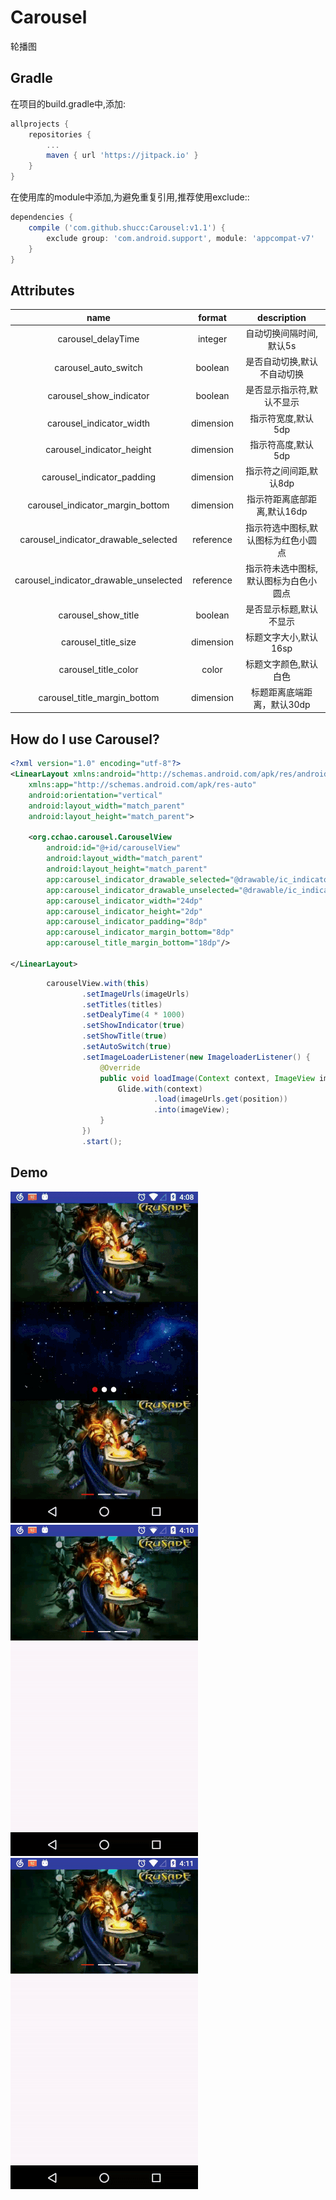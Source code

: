 # Carousel

轮播图

## Gradle

在项目的build.gradle中,添加:
```groovy
allprojects {
    repositories {
        ...
        maven { url 'https://jitpack.io' }
    }
}
```

在使用库的module中添加,为避免重复引用,推荐使用exclude::
```groovy
dependencies {
    compile ('com.github.shucc:Carousel:v1.1') {
        exclude group: 'com.android.support', module: 'appcompat-v7'
    }
}
```

## Attributes

|name|format|description|
|:---:|:---:|:---:|
| carousel_delayTime | integer | 自动切换间隔时间,默认5s
| carousel_auto_switch | boolean | 是否自动切换,默认不自动切换
| carousel_show_indicator | boolean | 是否显示指示符,默认不显示
| carousel_indicator_width | dimension | 指示符宽度,默认5dp
| carousel_indicator_height | dimension | 指示符高度,默认5dp
| carousel_indicator_padding | dimension | 指示符之间间距,默认8dp
| carousel_indicator_margin_bottom | dimension | 指示符距离底部距离,默认16dp
| carousel_indicator_drawable_selected | reference | 指示符选中图标,默认图标为红色小圆点
| carousel_indicator_drawable_unselected | reference | 指示符未选中图标,默认图标为白色小圆点
| carousel_show_title | boolean | 是否显示标题,默认不显示
| carousel_title_size | dimension | 标题文字大小,默认16sp
| carousel_title_color | color | 标题文字颜色,默认白色
| carousel_title_margin_bottom | dimension | 标题距离底端距离，默认30dp

## How do I use Carousel?

```xml
<?xml version="1.0" encoding="utf-8"?>
<LinearLayout xmlns:android="http://schemas.android.com/apk/res/android"
    xmlns:app="http://schemas.android.com/apk/res-auto"
    android:orientation="vertical"
    android:layout_width="match_parent"
    android:layout_height="match_parent">

    <org.cchao.carousel.CarouselView
        android:id="@+id/carouselView"
        android:layout_width="match_parent"
        android:layout_height="match_parent"
        app:carousel_indicator_drawable_selected="@drawable/ic_indicator_selected"
        app:carousel_indicator_drawable_unselected="@drawable/ic_indicator_unselected"
        app:carousel_indicator_width="24dp"
        app:carousel_indicator_height="2dp"
        app:carousel_indicator_padding="8dp"
        app:carousel_indicator_margin_bottom="8dp"
        app:carousel_title_margin_bottom="18dp"/>

</LinearLayout>
```

```java
        carouselView.with(this)
                .setImageUrls(imageUrls)
                .setTitles(titles)
                .setDealyTime(4 * 1000)
                .setShowIndicator(true)
                .setShowTitle(true)
                .setAutoSwitch(true)
                .setImageLoaderListener(new ImageloaderListener() {
                    @Override
                    public void loadImage(Context context, ImageView imageView, int position) {
                        Glide.with(context)
                                .load(imageUrls.get(position))
                                .into(imageView);
                    }
                })
                .start();
```

## Demo

![](https://github.com/shucc/Carousel/blob/master/demo/demo1.gif)
![](https://github.com/shucc/Carousel/blob/master/demo/demo2.gif)
![](https://github.com/shucc/Carousel/blob/master/demo/demo3.gif)
